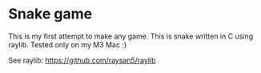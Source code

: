# Snake game

This is my first attempt to make any game. This is snake written in C using raylib. 
Tested only on my M3 Mac :)

See raylib: https://github.com/raysan5/raylib
